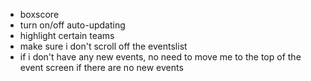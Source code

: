 - boxscore
- turn on/off auto-updating
- highlight certain teams
- make sure i don't scroll off the eventslist
- if i don't have any new events, no need to move me to the top of the event screen if there are no new events